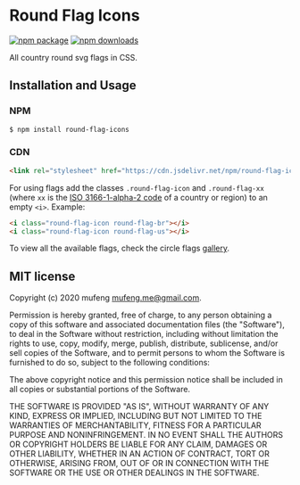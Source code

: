 # Round Flag Icons

[![npm package](https://img.shields.io/npm/v/round-flag-icons.svg)](https://www.npmjs.org/package/round-flag-icons) [![npm downloads](http://img.shields.io/npm/dm/round-flag-icons.svg)](https://www.npmjs.org/package/round-flag-icons)

All country round svg flags in CSS.

## Installation and Usage

### NPM

```bash
$ npm install round-flag-icons
```

### CDN

```html
<link rel="stylesheet" href="https://cdn.jsdelivr.net/npm/round-flag-icons/css/round-flag-icons.min.css">
```

For using flags add the classes `.round-flag-icon` and `.round-flag-xx` (where `xx` is the [ISO 3166-1-alpha-2 code](https://www.iso.org/obp/ui/#search/code/) of a country or region) to an empty `<i>`. Example:

```html
<i class="round-flag-icon round-flag-br"></i>
<i class="round-flag-icon round-flag-us"></i>
```

To view all the available flags, check the circle flags [gallery](https://hatscripts.github.io/circle-flags/all-flags.html).

## MIT license

Copyright (c) 2020 mufeng <mufeng.me@gmail.com>.

Permission is hereby granted, free of charge, to any person obtaining a copy of this software and associated documentation files (the "Software"), to deal in the Software without restriction, including without limitation the rights to use, copy, modify, merge, publish, distribute, sublicense, and/or sell copies of the Software, and to permit persons to whom the Software is furnished to do so, subject to the following conditions:

The above copyright notice and this permission notice shall be included in all copies or substantial portions of the Software.

THE SOFTWARE IS PROVIDED "AS IS", WITHOUT WARRANTY OF ANY KIND, EXPRESS OR IMPLIED, INCLUDING BUT NOT LIMITED TO THE WARRANTIES OF MERCHANTABILITY, FITNESS FOR A PARTICULAR PURPOSE AND NONINFRINGEMENT. IN NO EVENT SHALL THE AUTHORS OR COPYRIGHT HOLDERS BE LIABLE FOR ANY CLAIM, DAMAGES OR OTHER LIABILITY, WHETHER IN AN ACTION OF CONTRACT, TORT OR OTHERWISE, ARISING FROM, OUT OF OR IN CONNECTION WITH THE SOFTWARE OR THE USE OR OTHER DEALINGS IN THE SOFTWARE.
